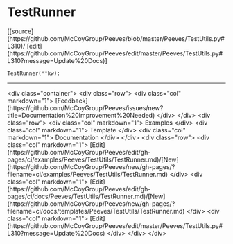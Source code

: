 # <a id="Peeves.TestUtils.TestRunner">TestRunner</a>
<div class="docs-source-link" markdown="1">
[[source](https://github.com/McCoyGroup/Peeves/blob/master/Peeves/TestUtils.py#L310)/
[edit](https://github.com/McCoyGroup/Peeves/edit/master/Peeves/TestUtils.py#L310?message=Update%20Docs)]
</div>

```python
TestRunner(**kw): 
```












---


<div markdown="1" class="text-muted">
&lt;div class="container"&gt;
  &lt;div class="row"&gt;
   &lt;div class="col" markdown="1"&gt;
[Feedback](https://github.com/McCoyGroup/Peeves/issues/new?title=Documentation%20Improvement%20Needed)   
&lt;/div&gt;
&lt;/div&gt;
  &lt;div class="row"&gt;
   &lt;div class="col" markdown="1"&gt;
Examples   
&lt;/div&gt;
   &lt;div class="col" markdown="1"&gt;
Template   
&lt;/div&gt;
   &lt;div class="col" markdown="1"&gt;
Documentation   
&lt;/div&gt;
&lt;/div&gt;
  &lt;div class="row"&gt;
   &lt;div class="col" markdown="1"&gt;
[Edit](https://github.com/McCoyGroup/Peeves/edit/gh-pages/ci/examples/Peeves/TestUtils/TestRunner.md)/[New](https://github.com/McCoyGroup/Peeves/new/gh-pages/?filename=ci/examples/Peeves/TestUtils/TestRunner.md)   
&lt;/div&gt;
   &lt;div class="col" markdown="1"&gt;
[Edit](https://github.com/McCoyGroup/Peeves/edit/gh-pages/ci/docs/Peeves/TestUtils/TestRunner.md)/[New](https://github.com/McCoyGroup/Peeves/new/gh-pages/?filename=ci/docs/templates/Peeves/TestUtils/TestRunner.md)   
&lt;/div&gt;
   &lt;div class="col" markdown="1"&gt;
[Edit](https://github.com/McCoyGroup/Peeves/edit/master/Peeves/TestUtils.py#L310?message=Update%20Docs)   
&lt;/div&gt;
&lt;/div&gt;
&lt;/div&gt;
</div>